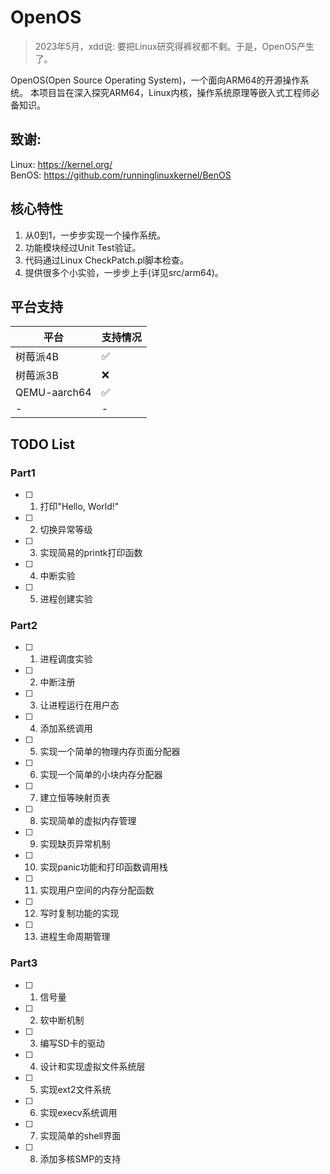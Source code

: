 <!--
 * @Author: Chengsen Dong 1034029664@qq.com
 * @Date: 2023-05-18 12:23:07
 * @LastEditors: Chengsen Dong 1034029664@qq.com
 * @LastEditTime: 2023-05-18 21:18:25
 * @FilePath: /xddcore/OpenOS/README.md
 * @Description: 
 * Copyright (c) 2023 by ${git_name_email}(www.github.com/xddcore), All Rights Reserved. 
-->
# OpenOS
>2023年5月，xdd说: 要把Linux研究得裤衩都不剩。于是，OpenOS产生了。   

 
OpenOS(Open Source Operating System)，一个面向ARM64的开源操作系统。 本项目旨在深入探究ARM64，Linux内核，操作系统原理等嵌入式工程师必备知识。

## 致谢:   
Linux: https://kernel.org/   
BenOS: https://github.com/runninglinuxkernel/BenOS  

## 核心特性

1. 从0到1，一步步实现一个操作系统。
2. 功能模块经过Unit Test验证。
3. 代码通过Linux CheckPatch.pl脚本检查。
4. 提供很多个小实验，一步步上手(详见src/arm64)。

## 平台支持
|  平台   | 支持情况  |
|  ----  | ----  |
| 树莓派4B  | ✅ |
| 树莓派3B  | ❌ |
| QEMU-aarch64 | ✅ |
| -  | - |

## TODO List

### Part1

- [ ] 1. 打印"Hello, World!" 
- [ ] 2. 切换异常等级
- [ ] 3. 实现简易的printk打印函数
- [ ] 4. 中断实验 
- [ ] 5. 进程创建实验

### Part2
- [ ] 1. 进程调度实验
- [ ] 2. 中断注册
- [ ] 3. 让进程运行在用户态
- [ ] 4. 添加系统调用
- [ ] 5. 实现一个简单的物理内存页面分配器
- [ ] 6. 实现一个简单的小块内存分配器
- [ ] 7. 建立恒等映射页表
- [ ] 8. 实现简单的虚拟内存管理
- [ ] 9. 实现缺页异常机制
- [ ] 10. 实现panic功能和打印函数调用栈
- [ ] 11. 实现用户空间的内存分配函数
- [ ] 12. 写时复制功能的实现
- [ ] 13. 进程生命周期管理

### Part3
- [ ] 1. 信号量
- [ ] 2. 软中断机制
- [ ] 3. 编写SD卡的驱动
- [ ] 4. 设计和实现虚拟文件系统层
- [ ] 5. 实现ext2文件系统
- [ ] 6. 实现execv系统调用
- [ ] 7. 实现简单的shell界面
- [ ] 8. 添加多核SMP的支持
